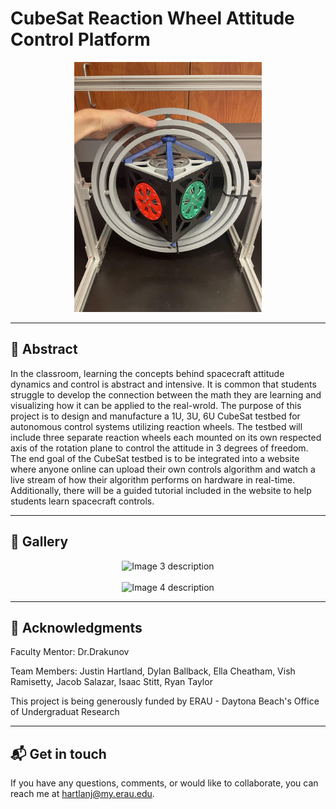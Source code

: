 # CubeSat Reaction Wheel Attitude Control Platform

<div align="center">
    <img src="./Images/CubeSatInGimbalRings.jpg" alt="CubeSat in Gimbal Rings" width="300"/>
</div>

---

## 📄 Abstract

In the classroom, learning the concepts behind spacecraft attitude dynamics and control is abstract and intensive. It is common that students struggle to develop the connection between the math they are learning and visualizing how it can be applied to the real-wrold. The purpose of this project is to design and manufacture a 1U, 3U, 6U CubeSat testbed for autonomous control systems utilizing reaction wheels. The testbed will include three separate reaction wheels each mounted on its own respected axis of the rotation plane to control the attitude in 3 degrees of freedom. The end goal of the CubeSat testbed is to be integrated into a website where anyone online can upload their own controls algorithm and watch a live stream of how their algorithm performs on hardware in real-time. Additionally, there will be a guided tutorial included in the website to help students learn spacecraft controls.

---

## 📸 Gallery

<div align="center">
  <img src="URL_TO_YOUR_THIRD_IMAGE" alt="Image 3 description" width="400"/>
  <br><br>
  <img src="URL_TO_YOUR_FOURTH_IMAGE" alt="Image 4 description" width="400"/>
</div>

---


## 🌟 Acknowledgments

Faculty Mentor: Dr.Drakunov

Team Members: Justin Hartland, Dylan Ballback, Ella Cheatham, Vish Ramisetty, Jacob Salazar, Isaac Stitt, Ryan Taylor

This project is being generously funded by ERAU - Daytona Beach's Office of Undergraduat Research

---


## 📬 Get in touch

If you have any questions, comments, or would like to collaborate, you can reach me at hartlanj@my.erau.edu.

